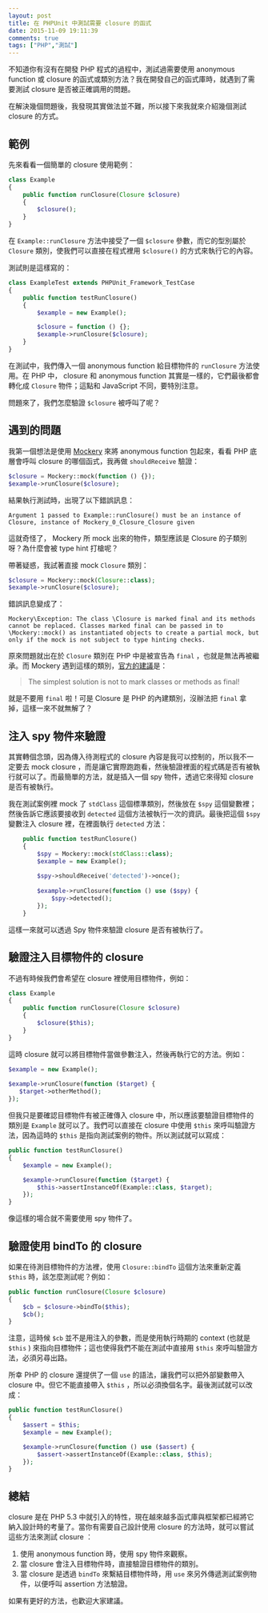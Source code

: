 ```yaml
---
layout: post
title: 在 PHPUnit 中測試需要 closure 的函式
date: 2015-11-09 19:11:39
comments: true
tags: ["PHP","測試"]
---
```


不知道你有沒有在開發 PHP 程式的過程中，測試過需要使用 anonymous function 或 closure 的函式或類別方法？我在開發自己的函式庫時，就遇到了需要測試 closure 是否被正確調用的問題。

在解決幾個問題後，我發現其實做法並不難，所以接下來我就來介紹幾個測試 closure 的方式。

<!-- more -->

## 範例

先來看看一個簡單的 closure 使用範例：

```php
class Example
{
    public function runClosure(Closure $closure)
    {
        $closure();
    }
}
```

在 `Example::runClosure` 方法中接受了一個 `$closure` 參數，而它的型別屬於 `Closure` 類別，使我們可以直接在程式裡用 `$closure()` 的方式來執行它的內容。


測試則是這樣寫的：

```php
class ExampleTest extends PHPUnit_Framework_TestCase
{
    public function testRunClosure()
    {
        $example = new Example();

        $closure = function () {};
        $example->runClosure($closure);
    }
}
```

在測試中，我們傳入一個 anonymous function 給目標物件的 `runClosure` 方法使用。在 PHP 中， closure 和 anonymous function 其實是一樣的，它們最後都會轉化成 `Closure` 物件；這點和 JavaScript 不同，要特別注意。

問題來了，我們怎麼驗證 `$closure` 被呼叫了呢？

## 遇到的問題

我第一個想法是使用 [Mockery](http://docs.mockery.io) 來將 anonymous function 包起來，看看 PHP 底層會呼叫 closure 的哪個函式，我再做 `shouldReceive` 驗證：

```php
$closure = Mockery::mock(function () {});
$example->runClosure($closure);
```

結果執行測試時，出現了以下錯誤訊息：

```
Argument 1 passed to Example::runClosure() must be an instance of Closure, instance of Mockery_0_Closure_Closure given
```

這就奇怪了， Mockery 所 mock 出來的物件，類型應該是 Closure 的子類別呀？為什麼會被 type hint 打槍呢？

帶著疑惑，我試著直接 mock `Closure` 類別：

```php
$closure = Mockery::mock(Closure::class);
$example->runClosure($closure);
```

錯誤訊息變成了：

```
Mockery\Exception: The class \Closure is marked final and its methods cannot be replaced. Classes marked final can be passed in to \Mockery::mock() as instantiated objects to create a partial mock, but only if the mock is not subject to type hinting checks.
```

原來問題就出在於 `Closure` 類別在 PHP 中是被宣告為 `final` ，也就是無法再被繼承。而 Mockery 遇到這樣的類別，[官方的建議](http://docs.mockery.io/en/latest/reference/final_methods_classes.html)是：

> The simplest solution is not to mark classes or methods as final!

就是不要用 `final` 啦！可是 Closure 是 PHP 的內建類別，沒辦法把 `final` 拿掉，這樣一來不就無解了？

## 注入 spy 物件來驗證

其實轉個念頭，因為傳入待測程式的 closure 內容是我可以控制的，所以我不一定要去 mock closure ，而是讓它實際跑跑看，然後驗證裡面的程式碼是否有被執行就可以了。而最簡單的方法，就是插入一個 spy 物件，透過它來得知 closure 是否有被執行。

我在測試案例裡 mock 了 `stdClass` 這個標準類別，然後放在 `$spy` 這個變數裡；然後告訴它應該要接收到 `detected` 這個方法被執行一次的資訊。最後把這個 `$spy` 變數注入 closure 裡，在裡面執行 `detected` 方法：

```php
    public function testRunClosure()
    {
        $spy = Mockery::mock(stdClass::class);
        $example = new Example();
        
        $spy->shouldReceive('detected')->once();
        
        $example->runClosure(function () use ($spy) {
            $spy->detected();
        });
    }
```

這樣一來就可以透過 Spy 物件來驗證 closure 是否有被執行了。

## 驗證注入目標物件的 closure

不過有時候我們會希望在 closure 裡使用目標物件，例如：

```php
class Example
{
    public function runClosure(Closure $closure)
    {
        $closure($this);
    }
}
```

這時 closure 就可以將目標物件當做參數注入，然後再執行它的方法。例如：

```php
$example = new Example();
    
$example->runClosure(function ($target) {
   $target->otherMethod();
});
```

但我只是要確認目標物件有被正確傳入 closure 中，所以應該要驗證目標物件的類別是 `Example` 就可以了。我們可以直接在 closure 中使用 `$this` 來呼叫驗證方法，因為這時的 `$this` 是指向測試案例的物件。所以測試就可以寫成：

```php
public function testRunClosure()
{
    $example = new Example();

    $example->runClosure(function ($target) {
        $this->assertInstanceOf(Example::class, $target);
    });
}
```

像這樣的場合就不需要使用 spy 物件了。

## 驗證使用 bindTo 的 closure

如果在待測目標物件的方法裡，使用 `Closure::bindTo` 這個方法來重新定義 `$this` 時，該怎麼測試呢？例如：

```php
public function runClosure(Closure $closure)
{
    $cb = $closure->bindTo($this);
    $cb();
}
```

注意，這時候 `$cb` 並不是用注入的參數，而是使用執行時期的 context (也就是 `$this` ) 來指向目標物件；這也使得我們不能在測試中直接用 `$this` 來呼叫驗證方法，必須另尋出路。

所幸 PHP 的 closure 還提供了一個 `use` 的語法，讓我們可以把外部變數帶入 closure 中。但它不能直接帶入 `$this` ，所以必須換個名字。最後測試就可以改成：

```php
public function testRunClosure()
{
    $assert = $this;
    $example = new Example();

    $example->runClosure(function () use ($assert) {
        $assert->assertInstanceOf(Example::class, $this);
    });
}
```

## 總結

closure 是在 PHP 5.3 中就引入的特性，現在越來越多函式庫與框架都已經將它納入設計時的考量了。當你有需要自己設計使用 closure 的方法時，就可以嘗試這些方法來測試 closure ：

1. 使用 anonymous function 時，使用 spy 物件來觀察。
2. 當 closure 會注入目標物件時，直接驗證目標物件的類別。
3. 當 closure 是透過 `bindTo` 來繫結目標物件時，用 `use` 來另外傳遞測試案例物件，以便呼叫 assertion 方法驗證。

如果有更好的方法，也歡迎大家建議。
